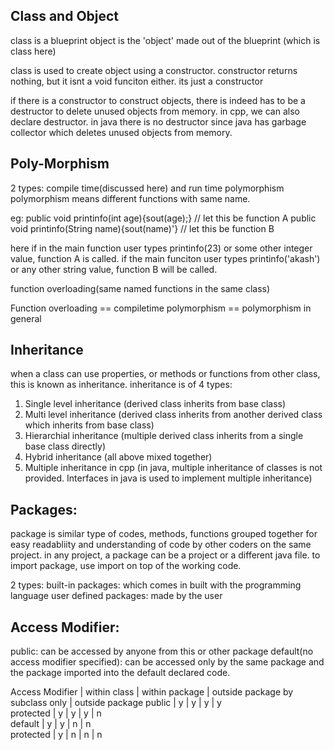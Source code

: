 ## Class and Object
class is a blueprint
object is the 'object' made out of the blueprint (which is class here)

class is used to create object using a constructor. 
constructor returns nothing, but it isnt a void funciton either. its just a constructor

if there is a constructor to construct objects, there is indeed has to be a destructor to delete unused objects from memory. in cpp, we can also declare destructor.
in java there is no destructor since java has garbage collector which deletes unused objects from memory. 


## Poly-Morphism
2 types: compile time(discussed here) and run time polymorphism
polymorphism means different functions with same name. 

eg: 
public void printinfo(int age){sout(age);}   // let this be function A
public void printinfo(String name){sout(name)'}   // let this be function B

here if in the main function user types printinfo(23) or some other integer value, function A is called. 
if the main funciton user types printinfo('akash') or any other string value, function B will be called. 

function overloading(same named functions in the same class)

Function overloading == compiletime polymorphism == polymorphism in general


## Inheritance
when a class can use properties, or methods or functions from other class, this is known as inheritance. 
inheritance is of 4 types: 
1. Single level inheritance (derived class inherits from base class) 
2. Multi level inheritance (derived class inherits from another derived class which inherits from base class)
3. Hierarchial inheritance (multiple derived class inherits from a single base class directly)
4. Hybrid inheritance (all above mixed together)
5. Multiple inheritance in cpp (in java, multiple inheritance of classes is not provided. Interfaces in java is used to implement multiple inheritance)


## Packages:
package is similar type of codes, methods, functions grouped together for easy readabliity and understanding of code by other coders on the same project. 
in any project, a package can be a project or a different java file. to import package, use import on top of the working code. 

2 types: built-in packages: which comes in built with the programming language
user defined packages: made by the user


## Access Modifier:
public: can be accessed by anyone from this or other package
default(no access modifier specified): can be accessed only by the same package and the package imported into the default declared code. 

Access Modifier | within class | within package | outside package by subclass only | outside package 
public          |      y       |       y        |                y                 |        y                
protected       |      y       |       y        |                y                 |        n                 
default         |      y       |       y        |                n                 |        n               
protected       |      y       |       n        |                n                 |        n              



